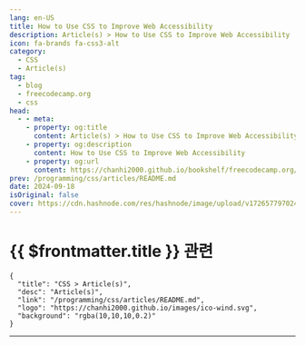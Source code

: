 ```yaml
---
lang: en-US
title: How to Use CSS to Improve Web Accessibility
description: Article(s) > How to Use CSS to Improve Web Accessibility
icon: fa-brands fa-css3-alt
category: 
  - CSS
  - Article(s)
tag: 
  - blog
  - freecodecamp.org
  - css
head:
  - - meta:
    - property: og:title
      content: Article(s) > How to Use CSS to Improve Web Accessibility
    - property: og:description
      content: How to Use CSS to Improve Web Accessibility
    - property: og:url
      content: https://chanhi2000.github.io/bookshelf/freecodecamp.org/how-to-use-css-to-improve-web-accessibility.html
prev: /programming/css/articles/README.md
date: 2024-09-18
isOriginal: false
cover: https://cdn.hashnode.com/res/hashnode/image/upload/v1726577970240/02631676-6492-4b83-a057-b9c2048709ee.jpeg
---
```


# {{ $frontmatter.title }} 관련

```component VPCard
{
  "title": "CSS > Article(s)",
  "desc": "Article(s)",
  "link": "/programming/css/articles/README.md",
  "logo": "https://chanhi2000.github.io/images/ico-wind.svg",
  "background": "rgba(10,10,10,0.2)"
}
```

---

<SiteInfo
  name="How to Use CSS to Improve Web Accessibility"
  desc="Did you know that CSS can play a significant role in web accessibility? While CSS primarily handles the visual presentation of a webpage, when you use it properly it can enhance the user’s experience and improve accessibility. In this article, I'll s..."
  url="https://freecodecamp.org/news/how-to-use-css-to-improve-web-accessibility/"
  logo="https://cdn.freecodecamp.org/universal/favicons/favicon.ico"
  preview="https://cdn.hashnode.com/res/hashnode/image/upload/v1726577970240/02631676-6492-4b83-a057-b9c2048709ee.jpeg"/>

<!-- TODO: 작성 -->

<!-- 
<p>Did you know that CSS can play a significant role in web accessibility? While CSS primarily handles the visual presentation of a webpage, when you use it properly it can enhance the user’s experience and improve accessibility.</p>
<p>In this article, I'll share some ways CSS can support accessibility so you can start using these techniques in your own projects.</p>
<h2 id="heading-prerequisites"><strong>Prerequisites</strong></h2>
<p>To follow along with this tutorial, you should have a basic understanding of HTML, CSS, and a little bit of Javascript.</p>
<h2 id="heading-update-focus-styles">Update Focus Styles</h2>
<p>The browser provides default focus styles for interactive elements like buttons or input fields. But sometimes these default focus styles might not be ideal for your design system - especially if the colors used in your design are too close to the default colors. This might make it difficult to notice.</p>
<p>Also, different browsers have different default focus styles and you might want to standardize the focus styles to ensure uniformity.</p>
<p>You can change the default focus style of an element in CSS using the <code>:focus</code> pseudo-class. For example, the default focus style for an input element is a blue outline in Chrome and a blue outline with outline offset in Firefox, to update the default focus styles of an input element you can do this:</p>
<pre class="language-css" tabindex="0"><code class="language-css"><span class="token selector">input:focus</span> <span class="token punctuation">{</span>
  <span class="token property">outline</span><span class="token punctuation">:</span> 2px solid #007BFF<span class="token punctuation">;</span>
  <span class="token property">outline-offset</span><span class="token punctuation">:</span> 2px<span class="token punctuation">;</span>
  <span class="token property">border-radius</span><span class="token punctuation">:</span> 1rem<span class="token punctuation">;</span>
<span class="token punctuation">}</span>
</code></pre>
<h2 id="heading-avoid-content-shifts">Avoid Content Shifts</h2>
<p>Content shifts can happen when you’re lazy loading images, where images load progressively as the user scrolls down the page. Sometimes the image pushes the content around it downwards, shifting the text you're reading out of place.</p>
<p>Content shifts can also happen during dynamic content fetching, especially when new content like text, images, or ads is added to the page without reserving space for it in advance.</p>
<p>Content shifts can be frustrating, especially for users:</p>
<ul>
<li><p>With cognitive disabilities who may lose track of where they are in the content.</p>
</li>
<li><p>Using screen magnifiers, where the shift can cause them to lose their zoomed-in focus.</p>
</li>
<li><p>Navigating with a keyboard, as it can mess up the natural tab order and make navigation confusing.</p>
</li>
</ul>
<p>You can pre-allocate space for content to prevent shifts by using the <code>min-height</code> or <code>aspect-ratio</code> properties. Here's how you can allocate space for an image to prevent content shift before the image has fully loaded.</p>
<pre class="language-css" tabindex="0"><code class="language-css"><span class="token selector">img</span> <span class="token punctuation">{</span>
    <span class="token property">width</span><span class="token punctuation">:</span> 100%<span class="token punctuation">;</span>
    <span class="token property">height</span><span class="token punctuation">:</span> auto<span class="token punctuation">;</span>
    <span class="token property">aspect-ratio</span><span class="token punctuation">:</span> 16/9<span class="token punctuation">;</span>
    <span class="token property">object-fit</span><span class="token punctuation">:</span> cover<span class="token punctuation">;</span> <span class="token comment">/* Ensures the image fits well within the allocated space */</span>
<span class="token punctuation">}</span>
</code></pre>
<p>You can also use animations or transitions when dynamically loading content to add smooth transitions for new content. So, instead of a sudden shift, the content slides in gracefully, reducing the perception of disruption.</p>
<pre class="language-css" tabindex="0"><code class="language-css"><span class="token selector">.new-content</span> <span class="token punctuation">{</span>
    <span class="token property">transition</span><span class="token punctuation">:</span> margin 0.3s ease-in-out<span class="token punctuation">,</span> opacity 0.3s ease-in-out<span class="token punctuation">;</span>
<span class="token punctuation">}</span>
</code></pre>
<h2 id="heading-reduce-motion">Reduce Motion</h2>
<p>Rapid animations or really complex transitions can be disorienting for users with motion sensitivity, which could lead to discomfort like headaches, dizziness, or vertigo (for users with vestibular disorders).</p>
<p>You can use CSS’s <code>prefers-reduced-motion</code> media query to reduce or disable animations for users.</p>
<p>Personally, instead of disabling animations completely, I replace complex, distracting animations with more subtle ones to maintain functionality while respecting user preferences.</p>
<p>Here's how to use <code>prefers-reduced-motion</code> to create a simpler animation:</p>
<pre class="language-css" tabindex="0"><code class="language-css"><span class="token comment">/* Default animation */</span>
<span class="token atrule"><span class="token rule">@keyframes</span> complexAnimation</span> <span class="token punctuation">{</span>
    <span class="token selector">0%</span> <span class="token punctuation">{</span> <span class="token property">transform</span><span class="token punctuation">:</span> <span class="token function">translateX</span><span class="token punctuation">(</span>0<span class="token punctuation">)</span><span class="token punctuation">;</span> <span class="token property">opacity</span><span class="token punctuation">:</span> 0<span class="token punctuation">;</span> <span class="token punctuation">}</span>
    <span class="token selector">50%</span> <span class="token punctuation">{</span> <span class="token property">transform</span><span class="token punctuation">:</span> <span class="token function">translateX</span><span class="token punctuation">(</span>100px<span class="token punctuation">)</span><span class="token punctuation">;</span> <span class="token property">opacity</span><span class="token punctuation">:</span> 0.5<span class="token punctuation">;</span> <span class="token punctuation">}</span>
    <span class="token selector">100%</span> <span class="token punctuation">{</span> <span class="token property">transform</span><span class="token punctuation">:</span> <span class="token function">translateX</span><span class="token punctuation">(</span>0<span class="token punctuation">)</span><span class="token punctuation">;</span> <span class="token property">opacity</span><span class="token punctuation">:</span> 1<span class="token punctuation">;</span> <span class="token punctuation">}</span>
<span class="token punctuation">}</span>

<span class="token selector">.element</span> <span class="token punctuation">{</span>
    <span class="token property">animation</span><span class="token punctuation">:</span> complexAnimation 2s ease-in-out<span class="token punctuation">;</span>
<span class="token punctuation">}</span>

<span class="token comment">/* Simpler animation for reduced motion preference */</span>
<span class="token atrule"><span class="token rule">@media</span> <span class="token punctuation">(</span><span class="token property">prefers-reduced-motion</span><span class="token punctuation">:</span> reduce<span class="token punctuation">)</span></span> <span class="token punctuation">{</span>
    <span class="token atrule"><span class="token rule">@keyframes</span> simpleAnimation</span> <span class="token punctuation">{</span>
        <span class="token selector">0%</span> <span class="token punctuation">{</span> <span class="token property">opacity</span><span class="token punctuation">:</span> 0<span class="token punctuation">;</span> <span class="token punctuation">}</span>
        <span class="token selector">100%</span> <span class="token punctuation">{</span> <span class="token property">opacity</span><span class="token punctuation">:</span> 1<span class="token punctuation">;</span> <span class="token punctuation">}</span>
    <span class="token punctuation">}</span>

    <span class="token selector">.element</span> <span class="token punctuation">{</span>
        <span class="token property">animation</span><span class="token punctuation">:</span> simpleAnimation 1s ease-in-out<span class="token punctuation">;</span>
    <span class="token punctuation">}</span>
<span class="token punctuation">}</span>
</code></pre>
<p>Here’s an example from the code above. If you have reduced motion enabled you’ll see a fading ball instead of a moving ball:</p>
<div class="embed-wrapper">
        <iframe width="100%" height="350" src="https://codepen.io/leezee/embed/preview/PorrrQW?default-tab=result&amp;editable=true" style="aspect-ratio: 16 / 9; width: 100%; height: auto;" title="CodePen embed" scrolling="no" allowtransparency="true" allowfullscreen="true" loading="lazy"></iframe></div>
<p> </p>
<p><strong>Note</strong>: If you want to see the reduced motion in action, you can enable it in the <a target="_blank" href="https://developer.chrome.com/docs/devtools/rendering">rendering tab on Google Chrome</a>.</p>
<h2 id="heading-focus-within-for-nested-elements">Focus Within for Nested Elements</h2>
<p>You can highlight or style a parent element when any of its child elements receive focus to make it clear which group (like form inputs or dropdown menus) is currently being interacted with.</p>
<p>To do this, you can use CSS’s <code>:focus-within</code> pseudo-class which is used to style an element when any of its descendants receive focus either through keyboard navigation or user interaction.</p>
<p>For example, to highlight a fieldset when any item in the group is focused in a grouped control, you can do this:</p>
<pre class="language-xml" tabindex="0"><code class="language-xml"><span class="token tag"><span class="token tag"><span class="token punctuation">&lt;</span>style</span><span class="token punctuation">&gt;</span></span>
 fieldset {
   padding: 10px;
   border: 1px solid #ccc;
 }

 fieldset:focus-within {
   border-color: #007BFF; /* highlight the fieldset when a user focuses on any input */
 }
<span class="token tag"><span class="token tag"><span class="token punctuation">&lt;/</span>style</span><span class="token punctuation">&gt;</span></span>

<span class="token tag"><span class="token tag"><span class="token punctuation">&lt;</span>fieldset</span><span class="token punctuation">&gt;</span></span>
  <span class="token tag"><span class="token tag"><span class="token punctuation">&lt;</span>legend</span><span class="token punctuation">&gt;</span></span>Choose a color:<span class="token tag"><span class="token tag"><span class="token punctuation">&lt;/</span>legend</span><span class="token punctuation">&gt;</span></span>
  <span class="token tag"><span class="token tag"><span class="token punctuation">&lt;</span>label</span><span class="token punctuation">&gt;</span></span><span class="token tag"><span class="token tag"><span class="token punctuation">&lt;</span>input</span> <span class="token attr-name">type</span><span class="token attr-value"><span class="token punctuation attr-equals">=</span><span class="token punctuation">"</span>radio<span class="token punctuation">"</span></span> <span class="token attr-name">name</span><span class="token attr-value"><span class="token punctuation attr-equals">=</span><span class="token punctuation">"</span>color<span class="token punctuation">"</span></span> <span class="token attr-name">value</span><span class="token attr-value"><span class="token punctuation attr-equals">=</span><span class="token punctuation">"</span>red<span class="token punctuation">"</span></span><span class="token punctuation">&gt;</span></span> Red<span class="token tag"><span class="token tag"><span class="token punctuation">&lt;/</span>label</span><span class="token punctuation">&gt;</span></span>
  <span class="token tag"><span class="token tag"><span class="token punctuation">&lt;</span>label</span><span class="token punctuation">&gt;</span></span><span class="token tag"><span class="token tag"><span class="token punctuation">&lt;</span>input</span> <span class="token attr-name">type</span><span class="token attr-value"><span class="token punctuation attr-equals">=</span><span class="token punctuation">"</span>radio<span class="token punctuation">"</span></span> <span class="token attr-name">name</span><span class="token attr-value"><span class="token punctuation attr-equals">=</span><span class="token punctuation">"</span>color<span class="token punctuation">"</span></span> <span class="token attr-name">value</span><span class="token attr-value"><span class="token punctuation attr-equals">=</span><span class="token punctuation">"</span>green<span class="token punctuation">"</span></span><span class="token punctuation">&gt;</span></span> Green<span class="token tag"><span class="token tag"><span class="token punctuation">&lt;/</span>label</span><span class="token punctuation">&gt;</span></span>
  <span class="token tag"><span class="token tag"><span class="token punctuation">&lt;</span>label</span><span class="token punctuation">&gt;</span></span><span class="token tag"><span class="token tag"><span class="token punctuation">&lt;</span>input</span> <span class="token attr-name">type</span><span class="token attr-value"><span class="token punctuation attr-equals">=</span><span class="token punctuation">"</span>radio<span class="token punctuation">"</span></span> <span class="token attr-name">name</span><span class="token attr-value"><span class="token punctuation attr-equals">=</span><span class="token punctuation">"</span>color<span class="token punctuation">"</span></span> <span class="token attr-name">value</span><span class="token attr-value"><span class="token punctuation attr-equals">=</span><span class="token punctuation">"</span>blue<span class="token punctuation">"</span></span><span class="token punctuation">&gt;</span></span> Blue<span class="token tag"><span class="token tag"><span class="token punctuation">&lt;/</span>label</span><span class="token punctuation">&gt;</span></span>
<span class="token tag"><span class="token tag"><span class="token punctuation">&lt;/</span>fieldset</span><span class="token punctuation">&gt;</span></span>
</code></pre>
<h2 id="heading-customize-contrast-options">Customize Contrast Options</h2>
<p>Sometimes you may be working on a design that uses lots of colors and might not maintain high contrast between text and background to fit an aesthetic. Or perhaps you're working on a design with lots of bright colors. In these cases, you should consider how your application renders for different users.</p>
<p>Some users with low vision or certain types of color blindness might need high contrast mode to differentiate text from the background more clearly. Other users sensitive to bright colors might prefer a softer, less jarring visual experience.</p>
<p>Some of these users might have their systems set to high or low contrast to help improve their experience. To customize their experience, you can use the CSS <code>prefers-contrast</code> media query.</p>
<p>The <code>prefers-contrast</code> media query allows you to tailor the contrast of your website or application based on the user's system settings.</p>
<p>Here's an example of using <code>prefers-contrast</code>:</p>
<pre class="language-css" tabindex="0"><code class="language-css"><span class="token comment">/* default styling preference */</span>
<span class="token selector">body</span> <span class="token punctuation">{</span>
    <span class="token property">background-color</span><span class="token punctuation">:</span> white<span class="token punctuation">;</span>
    <span class="token property">color</span><span class="token punctuation">:</span> black<span class="token punctuation">;</span>
<span class="token punctuation">}</span>

<span class="token comment">/* high contrast preference */</span>
<span class="token atrule"><span class="token rule">@media</span> <span class="token punctuation">(</span><span class="token property">prefers-contrast</span><span class="token punctuation">:</span> more<span class="token punctuation">)</span></span> <span class="token punctuation">{</span>
    <span class="token selector">body</span> <span class="token punctuation">{</span>
        <span class="token property">background-color</span><span class="token punctuation">:</span> black<span class="token punctuation">;</span>
        <span class="token property">color</span><span class="token punctuation">:</span> white<span class="token punctuation">;</span>
    <span class="token punctuation">}</span>
    <span class="token selector">a</span> <span class="token punctuation">{</span>
        <span class="token property">color</span><span class="token punctuation">:</span> yellow<span class="token punctuation">;</span>
    <span class="token punctuation">}</span>
<span class="token punctuation">}</span>
<span class="token comment">/* low contrast preference */</span>

<span class="token atrule"><span class="token rule">@media</span> <span class="token punctuation">(</span><span class="token property">prefers-contrast</span><span class="token punctuation">:</span> less<span class="token punctuation">)</span></span> <span class="token punctuation">{</span>
    <span class="token selector">body</span> <span class="token punctuation">{</span>
        <span class="token property">background-color</span><span class="token punctuation">:</span> #f0f0f0<span class="token punctuation">;</span>
        <span class="token property">color</span><span class="token punctuation">:</span> #333<span class="token punctuation">;</span>
    <span class="token punctuation">}</span>
    <span class="token selector">a</span> <span class="token punctuation">{</span>
        <span class="token property">color</span><span class="token punctuation">:</span> #555<span class="token punctuation">;</span>
    <span class="token punctuation">}</span>
<span class="token punctuation">}</span>
</code></pre>
<div class="embed-wrapper">
        <iframe width="100%" height="350" src="https://codepen.io/leezee/embed/preview/dyBBxgV?default-tab=result&amp;editable=true" style="aspect-ratio: 16 / 9; width: 100%; height: auto;" title="CodePen embed" scrolling="no" allowtransparency="true" allowfullscreen="true" loading="lazy"></iframe></div>
<p> </p>
<p>In the example above, the <code>prefers-contrast: more</code> option ensures that when a user prefers high contrast, the background is black and the text is white, with yellow links for better visibility.</p>
<p>The <code>prefers-contrast: less</code> adjusts the color scheme to a softer color for users who prefer less contrast. The default style is used if the user has no specific contrast preference or if their preference is not detected.</p>
<p><strong>Note</strong>: If your design uses minimal colors and maintains high contrast between text and background or you're working with a design where text is minimal and the focus is on visual content (like image galleries or video players), you might not need <code>prefers-contrast</code> as much. But it's still good practice to consider contrasts.</p>
<h2 id="heading-enable-dark-mode">Enable Dark Mode</h2>
<p>You can use CSS to accommodate users’ preferences for dark or light modes. You can achieve this through the CSS <code>prefers-color-scheme</code> media query. The browser can detect the user's color preference and apply the style if provided in CSS.</p>
<p>Here's an example of how you can add a dark mode style to your site using CSS variables:</p>
<pre class="language-css" tabindex="0"><code class="language-css"><span class="token selector">:root</span> <span class="token punctuation">{</span>
  <span class="token property">--background-color</span><span class="token punctuation">:</span> #ffffff<span class="token punctuation">;</span>
  <span class="token property">--text-color</span><span class="token punctuation">:</span> #000000<span class="token punctuation">;</span>
<span class="token punctuation">}</span>

<span class="token atrule"><span class="token rule">@media</span> <span class="token punctuation">(</span><span class="token property">prefers-color-scheme</span><span class="token punctuation">:</span> dark<span class="token punctuation">)</span></span> <span class="token punctuation">{</span>
  <span class="token selector">:root</span> <span class="token punctuation">{</span>
    <span class="token property">--background-color</span><span class="token punctuation">:</span> #000000<span class="token punctuation">;</span>
    <span class="token property">--text-color</span><span class="token punctuation">:</span> #ffffff<span class="token punctuation">;</span>
  <span class="token punctuation">}</span>
<span class="token punctuation">}</span>

<span class="token selector">body</span> <span class="token punctuation">{</span>
  <span class="token property">background-color</span><span class="token punctuation">:</span> <span class="token function">var</span><span class="token punctuation">(</span>--background-color<span class="token punctuation">)</span><span class="token punctuation">;</span>
  <span class="token property">color</span><span class="token punctuation">:</span> <span class="token function">var</span><span class="token punctuation">(</span>--text-color<span class="token punctuation">)</span><span class="token punctuation">;</span>
<span class="token punctuation">}</span>
</code></pre>
<p>In the example above, the variables get updated if the browser detects a dark color scheme preference.</p>
<p>If you want to allow users to toggle between modes manually, you can use JavaScript for this:</p>
<pre class="language-xml" tabindex="0"><code class="language-xml"><span class="token tag"><span class="token tag"><span class="token punctuation">&lt;</span>style</span><span class="token punctuation">&gt;</span></span>
 /* Default light mode styles */
  body {
   background-color: #ffffff;
   color: #000000;
  }
 /* Dark mode styles */
  body.dark-mode {
   background-color: #000000;
   color: #ffffff;
  }
<span class="token tag"><span class="token tag"><span class="token punctuation">&lt;/</span>style</span><span class="token punctuation">&gt;</span></span>

<span class="token tag"><span class="token tag"><span class="token punctuation">&lt;</span>button</span> <span class="token attr-name">id</span><span class="token attr-value"><span class="token punctuation attr-equals">=</span><span class="token punctuation">"</span>toggle-theme<span class="token punctuation">"</span></span><span class="token punctuation">&gt;</span></span>Toggle Theme<span class="token tag"><span class="token tag"><span class="token punctuation">&lt;/</span>button</span><span class="token punctuation">&gt;</span></span>

<span class="token tag"><span class="token tag"><span class="token punctuation">&lt;</span>script</span><span class="token punctuation">&gt;</span></span>
  const toggleButton = document.getElementById('toggle-theme');
  toggleButton.addEventListener('click', () =&gt; {
   document.body.classList.toggle('dark-mode');
  });
<span class="token tag"><span class="token tag"><span class="token punctuation">&lt;/</span>script</span><span class="token punctuation">&gt;</span></span>
</code></pre>
<h2 id="heading-use-rem-units-for-responsive-typography">Use <code>rem</code> Units for Responsive Typography</h2>
<p>Using <code>rem</code> units for responsive typography can help enhance accessibility to adapt more dynamically to a user's preference. Since <code>rem</code> is relative to the root font size (typically set by the browser or user), it scales with changes in the base font size. This helps ensure that text remains readable without breaking layouts.</p>
<p>Users can set a preferred font size in their browser or operating system for better readability. When you use <code>rem</code>, the website content scales according to this setting which ensures that the text is not too small or too large for the users (which can happen when using fixed units like <code>px</code>).</p>
<p>When users zoom in using browser settings or increase their preferred text size, the <code>rem</code>-based text will scale appropriately.</p>
<p>The default root font size (usually 16px) is typically inherited from the browser, but you can set it explicitly if needed:</p>
<pre class="language-css" tabindex="0"><code class="language-css"><span class="token selector">html</span> <span class="token punctuation">{</span>
  <span class="token property">font-size</span><span class="token punctuation">:</span> 100%<span class="token punctuation">;</span> <span class="token comment">/* Default 16px */</span>
<span class="token punctuation">}</span>
</code></pre>
<p>After setting the root font size, you can use <code>rem</code> unit for the rest of your content. For example:</p>
<pre class="language-css" tabindex="0"><code class="language-css"><span class="token selector">h1</span> <span class="token punctuation">{</span>
  <span class="token property">font-size</span><span class="token punctuation">:</span> 2.5rem<span class="token punctuation">;</span> <span class="token comment">/* Equivalent to 40px if root is 16px */</span>
<span class="token punctuation">}</span>

<span class="token selector">p</span> <span class="token punctuation">{</span>
  <span class="token property">font-size</span><span class="token punctuation">:</span> 1rem<span class="token punctuation">;</span> <span class="token comment">/* Equivalent to 16px */</span>
<span class="token punctuation">}</span>
</code></pre>
<h2 id="heading-use-animations-to-enhance-ux">Use Animations to Enhance UX</h2>
<p>CSS animations can enhance accessibility when used thoughtfully. They can help create an engaging and understandable experience for users.</p>
<p>Here are some ways that animations can help improve accessibility:</p>
<ul>
<li><p>You can use animations to indicate loading state to visually communicate to users that the system is working on a task.</p>
</li>
<li><p>Using animated text effects, like fades or scaling on headlines or important sections, can help guide users' eyes to important content. This can be useful for people with cognitive disabilities who benefit from clear visual hierarchies.</p>
</li>
<li><p>Subtle transitions for state change instead of having abrupt changes (like a modal popping up instantly) can create smoother transitions between different interface states.</p>
</li>
<li><p>Using animated highlights or shaking effects on form fields can provide visual feedback to users about input errors. You should pair these animations with labels or ARIA attributes to make it clear what the user needs to correct.</p>
</li>
<li><p>Animations can help users track focus, especially keyboard users or those with visual impairments. CSS transitions that highlight focused elements (for example by enlarging buttons or changing the border) assist users in understanding where they are within the page.</p>
</li>
</ul>
<h3 id="heading-best-practices">Best Practices:</h3>
<ul>
<li><p>Ensure animations are used purposefully, not just for aesthetic reasons.</p>
</li>
<li><p>Avoid overly long or continuous animations that can distract or annoy users.</p>
</li>
<li><p>Combine animations with other accessible features, such as screen reader announcements, to ensure all users understand content changes.</p>
</li>
</ul>
<h2 id="heading-conclusion">Conclusion</h2>
<p>When considering accessibility, well-structured HTML forms the foundation of an accessible page - but CSS also plays a vital role in enhancing that structure.</p>
<p>CSS alone cannot fix poorly structured HTML. But when it’s applied thoughtfully to a solid foundation, it ensures a more inclusive and engaging experience by improving visual hierarchy, readability, and interaction for users of all abilities.</p>
<p>Combining accessible HTML with CSS not only improves the user interface but also provides support for assistive technologies.</p>
<p>Thank you so much for reading this article. If you found it helpful, consider sharing. Happy coding!</p>
<p>You can connect with me on <a target="_blank" href="https://www.linkedin.com/in/elizabeth-meshioye/">LinkedIn</a>.</p>
-->

